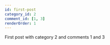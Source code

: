```yaml
---
id: first-post
category_id: 2
comment_id: [1, 3]
renderOrder: 1
---
```


First post with category 2 and comments 1 and 3
